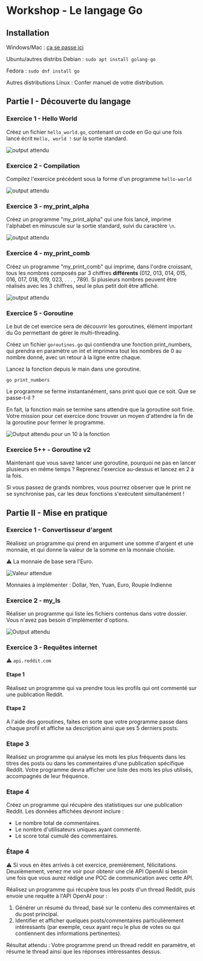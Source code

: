 # Workshop - Le langage Go

## Installation

Windows/Mac : [ça se passe ici](https://go.dev/learn/)

Ubuntu/autres distribs Debian : `sudo apt install golang-go`

Fedora : `sudo dnf install go`

Autres distributions Linux : Confer manuel de votre distribution.

## Partie I - Découverte du langage

### Exercice 1 - Hello World

Créez un fichier `hello_world.go`, contenant un code en Go qui une fois lancé écrit `Hello, world !` sur la sortie standard.

![output attendu](https://i.imgur.com/kd5Z7IR.png)

### Exercice 2 - Compilation

Compilez l'exercice précédent sous la forme d'un programme `hello-world`

![output attendu](https://i.imgur.com/n4QgHB1.png)

### Exercice 3 - my_print_alpha

Créez un programme "my_print_alpha" qui une fois lancé, imprime l'alphabet en minuscule sur la sortie standard, suivi du caractère `\n`.

![output attendu](https://i.imgur.com/NmHOk4s.png)

### Exercice 4 - my_print_comb

Créez un programme "my_print_comb" qui imprime, dans l'ordre croissant, tous les nombres composés par 3 chiffres **différents** (012, 013, 014, 015, 016, 017, 018, 019, 023, . . . , 789). Si plusieurs nombres peuvent être réalisés avec les 3 chiffres, seul le plus petit doit être affiché.

![output attendu](https://i.imgur.com/ZU62ZBJ.png)

### Exercice 5 - Goroutine

Le but de cet exercice sera de découvrir les goroutines, élément important du Go permettant de gérer le multi-threading.

Créez un fichier `goroutines.go` qui contiendra une fonction print_numbers, qui prendra en paramètre un int et imprimera tout les nombres de 0 au nombre donné, avec un retour à la ligne entre chaque.

Lancez la fonction depuis le main dans une goroutine.

`go print_numbers`

Le programme se ferme instantanément, sans print quoi que ce soit. Que se passe-t-il ?

En fait, la fonction main se termine sans attendre que la goroutine soit finie. Votre mission pour cet exercice donc trouver un moyen d'attendre la fin de la goroutine pour fermer le programme.

![Output attendu pour un 10 à la fonction](https://i.imgur.com/lbOravm.png)

### Exercice 5++ - Goroutine v2

Maintenant que vous savez lancer une goroutine, pourquoi ne pas en lancer plusieurs en même temps ? Reprenez l'exercice au-dessus et lancez en 2 à la fois.

Si vous passez de grands nombres, vous pourrez observer que le print ne se synchronise pas, car les deux fonctions s'exécutent simultanément !

## Partie II - Mise en pratique

### Exercice 1 - Convertisseur d'argent

Réalisez un programme qui prend en argument une somme d'argent et une monnaie, et qui donne la valeur de la somme en la monnaie choisie.

⚠️ La monnaie de base sera l'Euro.

![Valeur attendue](https://imgur.com/kHs2B7J.png)

Monnaies à implémenter : Dollar, Yen, Yuan, Euro, Roupie Indienne

### Exercice 2 - my_ls

Réaliser un programme qui liste les fichiers contenus dans votre dossier. Vous n'avez pas besoin d'implémenter d'options.

![Output attendu](https://imgur.com/ooBahAJ.png)

### Exercice 3 - Requêtes internet

⚠️ `api.reddit.com`

#### Etape 1

Réalisez un programme qui va prendre tous les profils qui ont commenté sur une publication Reddit.

#### Etape 2

A l'aide des goroutines, faites en sorte que votre programme passe dans chaque profil et affiche sa description ainsi que ses 5 derniers posts.

### Etape 3

Réalisez un programme qui analyse les mots les plus fréquents dans les titres des posts ou dans les commentaires d'une publication spécifique Reddit. Votre programme devra afficher une liste des mots les plus utilisés, accompagnés de leur fréquence.

### Etape 4

Créez un programme qui récupère des statistiques sur une publication Reddit. Les données affichées devront inclure :

- Le nombre total de commentaires.
- Le nombre d'utilisateurs uniques ayant commenté.
- Le score total cumulé des commentaires.

### Étape 4

⚠️ Si vous en êtes arrivés à cet exercice, premièrement, félicitations. Deuxièmement, venez me voir pour obtenir une clé API OpenAI si besoin une fois que vous aurez rédigé une POC de communication avec cette API.

Réalisez un programme qui récupère tous les posts d'un thread Reddit, puis envoie une requête à l'API OpenAI pour :

1. Générer un résumé du thread, basé sur le contenu des commentaires et du post principal.
2. Identifier et afficher quelques posts/commentaires particulièrement intéressants (par exemple, ceux ayant reçu le plus de votes ou qui contiennent des informations pertinentes).

Résultat attendu :
Votre programme prend un thread reddit en paramètre, et résume le thread ainsi que les réponses intéressantes dessus.
